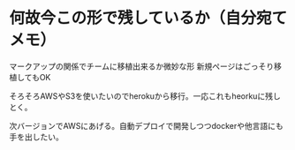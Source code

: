 # 何故今この形で残しているか（自分宛てメモ）


マークアップの関係でチームに移植出来るか微妙な形
新規ページはごっそり移植してもOK

そろそろAWSやS3を使いたいのでherokuから移行。一応これもheorkuに残しとく。

次バージョンでAWSにあげる。自動デプロイで開発しつつdockerや他言語にも手を出したい。
